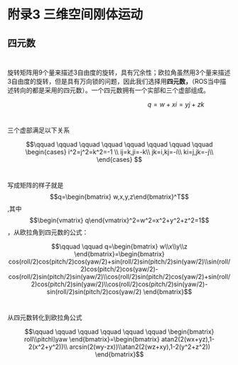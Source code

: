 # 附录3 三维空间刚体运动

##  四元数

$$\quad$$旋转矩阵用9个量来描述3自由度的旋转，具有冗余性；欧拉角虽然用3个量来描述3自由度的旋转，但是具有万向锁的问题，因此我们选择用**四元数，**（ROS当中描述转向的都是采用的四元数）。一个四元数拥有一个实部和三个虚部组成。

$$\qquad \qquad \qquad \qquad \qquad \qquad  \qquad \qquad q=w+xi=yj+zk$$

$$\quad$$三个虚部满足以下关系

$$\qquad \qquad \qquad \qquad \qquad \qquad \qquad \qquad \begin{cases}
i^2=j^2=k^2=-1 \\
ij=k,ji=-k\\
jk=i,kj=-i\\
ki=j,jk=-j\\
 \end{cases}  $$

$$\quad$$写成矩阵的样子就是$$q=\begin{bmatrix} w,x,y,z\end{bmatrix}^T$$,其中$$\begin{vmatrix} q\end{vmatrix}^2=w^2=x^2+y^2+z^2=1$$，从欧拉角到四元数的公式：

$$\qquad \qquad q=\begin{bmatrix}
w\\x\\y\\z
 \end{bmatrix}=\begin{bmatrix}
cos(roll/2)cos(pitch/2)cos(yaw/2)+sin(roll/2)sin(pitch/2)sin(yaw/2)\\sin(roll/2)cos(pitch/2)cos(yaw/2)-cos(roll/2)sin(pitch/2)sin(yaw/2)\\cos(roll/2)sin(pitch/2)cos(yaw/2)+sin(roll/2)cos(pitch/2)sin(yaw/2)\\cos(roll/2)cos(pitch/2)sin(yaw/2)-sin(roll/2)sin(pitch/2)cos(yaw/2)
 \end{bmatrix}$$

$$\quad$$从四元数转化到欧拉角公式

$$\qquad \qquad \qquad \qquad \qquad \qquad \begin{bmatrix}
roll\\pitch\\yaw
 \end{bmatrix}=\begin{bmatrix}
atan2(2(wx+yz),1-2(x^2+y^2))\\
arcsin(2(wy-zx))\\atan2(2(wz+xy),1-2(y^2+z^2))
 \end{bmatrix}$$

